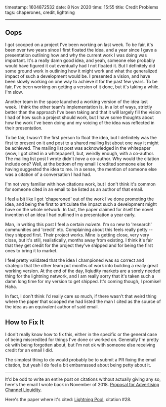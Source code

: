 timestamp: 1604872532
date: 8 Nov 2020
time: 15:55
title: Credit Problems
tags: chaperones, credit, lightning

---

## Oops
I got scooped on a project I've been working on last week. To be fair, it's been over two years since I first floated the idea, and a year since I gave a presentation outlining how and why the current work I was doing was important. It's a really damn good idea, and yeah, someone else probably would have figured it out eventually had I not floated it. But I definitely did some ground work in outlining how it might work and what the generalized impact of such a development would be. I presented a vision, and have been slowly working on one way to achieve it for the past few years. To be fair, I've been working on getting a version of it done, but it's taking a while. I'm slow.

Another team in the space launched a working version of the idea last week. I think the other team's implementation is, in a lot of ways, strictly better than the approach I've been taking and that it will largely fill the vision I had of how such a project should work, but I have some thoughts about how the work I've been doing and my voicing of the idea was reflected in their presentation.

To be fair, I wasn't the first person to float the idea, but I definitely was the first to present on it and post to a shared mailing list about one way it might be achieved. The mailing list post was acknowledged in the whitepaper (wow, I got cited in a whitepaper!), but, weirdly enough, with a co-author. The mailing list post I wrote didn't *have* a co-author. Why would the citation include one? Well, at the bottom of my email I credited someone else for having suggested the idea to me. In a sense, the mention of someone else was a citation of a conversation I had had. 

I'm not very familiar with how citations work, but I don't think it's common for someone cited in an email to be listed as an author of that email.

I feel a bit like I got 'chaperoned' out of the work I've done promoting the idea, and being the first to articulate the impact such a development might have on the whole network. In fact, the paper claimed for itself the novel invention of an idea I had outlined in a presentation a year early.

Man, in writing this post I feel a certain *naivete*. I'm so new to 'research' communities and 'credit' etc. Complaining about this feels really petty -- they shipped first. Their project works. Mine is getting close, very very close, but it's still, realistically, months away from existing. I think it's fair that they get credit for the project they've shipped and for being the first ones to bring it to market. 

I feel pretty validated that the idea I championed was so correct and strategic that the other team put months of work into building a really great working version. At the end of the day, liqiudity markets are a sorely needed thing for the lightning network, and I am really sorry that it's taken such a damn long time for my version to get shipped. It's coming though, I promise! Haha.

In fact, I don't think I'd really care so much, if there wasn't that weird thing where the paper that scooped me had listed the man I cited as the source of the idea as an equivalent author of said email.

## How to Fix It
I don't really know how to fix this, either in the specific or the general case of being miscredited for things I've done or worked on. Generally I'm pretty ok with being forgotten about, but I'm not ok with someone else receiving credit for an email I did.

The simplest thing to do would probably be to submit a PR fixing the email citation, but yeah I do feel a bit embarrassed about being petty about it.

---

It'd be odd to write an entire post on citations without actually giving any so, here's the email I wrote back in November of 2018. [Proposal for Advertising Channel Liquidity](https://lists.linuxfoundation.org/pipermail/lightning-dev/2018-November/001532.html).  

Here's the paper where it's cited: [Lightning Pool](https://lightning.engineering/lightning-pool-whitepaper.pdf), citation #28.  
